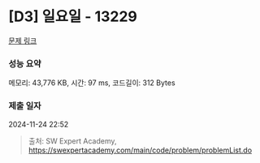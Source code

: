# [D3] 일요일 - 13229 

[문제 링크](https://swexpertacademy.com/main/code/problem/problemDetail.do?contestProbId=AX0SaDW6L2oDFASs) 

### 성능 요약

메모리: 43,776 KB, 시간: 97 ms, 코드길이: 312 Bytes

### 제출 일자

2024-11-24 22:52



> 출처: SW Expert Academy, https://swexpertacademy.com/main/code/problem/problemList.do